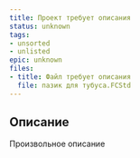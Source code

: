 ```yaml
---
title: Проект требует описания
status: unknown
tags:
- unsorted
- unlisted
epic: unknown
files:
- title: Файл требует описания
  file: пазик для тубуса.FCStd
---
```



## Описание

Произвольное описание
